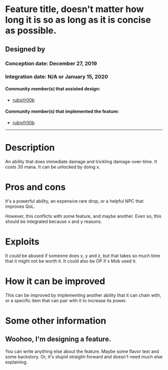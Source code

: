 # Feature title, doesn't matter how long it is so as long as it is concise as possible.

## Designed by <your name>

### Conception date: December 27, 2019
### Integration date: N/A or January 15, 2020

#### Community member(s) that assisted design:

<Unordered list of people who influenced your designs and their GitHub user URLs>

- [rubixfr00b](https://github.com/rubixfr00b)

#### Community member(s) that implemented the feature:

<Unordered list of people who built the feature>

- [rubixfr00b](https://github.com/rubixfr00b)

---

# Description

An ability that does immediate damage and trickling damage-over-time. It costs 30 mana. It can be unlocked by doing x.

# Pros and cons

It's a powerful ability, an expensive rare drop, or a helpful NPC that improves QoL.

However, this conflicts with some feature, and maybe another. Even so, this should be integrated because x and y reasons.

# Exploits

It _could_ be abused if someone does x, y and z, but that takes so much time that it might not be worth it. It could also be OP if x Mob used it.

# How it can be improved

This can be improved by implementing another ability that it can chain with, or a specific item that can pair with it to increase its power.

# Some other information

## Woohoo, I'm designing a feature.

You can write anything else about the feature. Maybe some flavor text and some backstory. Or, it's stupid straight-forward and doesn't need much else explaining.
